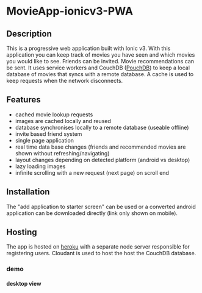 # MovieApp-ionicv3-PWA

## Description
This is a progressive web application built with Ionic v3. With this application you can keep track of movies you have seen and which movies you would like to see. Friends can be invited. Movie recommendations can be sent. 
It uses service workers and CouchDB ([PouchDB](https://pouchdb.com/)) to keep a local database of movies that syncs with a remote database.
A cache is used to keep requests when the network disconnects.

## Features
* cached movie lookup requests
* images are cached locally and reused
* database synchronises locally to a remote database (useable offline)
* invite based friend system
* single page application
* real time data base changes (friends and recommended movies are shown without refreshing/navigating)
* layout changes depending on detected platform (android vs desktop)
* lazy loading images
* infinite scrolling with a new request (next page) on scroll end

## Installation
The "add application to starter screen" can be used or a converted android application can be downloaded directly (link only shown on mobile). 

## Hosting
The app is hosted on [heroku](http://movietracker-deploy.herokuapp.com) with a separate node server responsible for registering users.
Cloudant is used to host the host the CouchDB database.

### demo

#### desktop view


